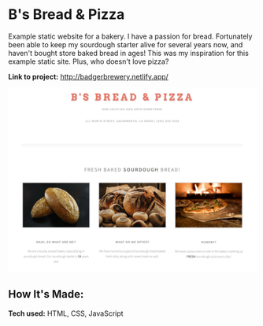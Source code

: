 # B's Bread & Pizza
Example static website for a bakery. I have a passion for bread. Fortunately been able to keep my sourdough starter alive for several years now, and haven't bought store baked bread in ages! This was my inspiration for this example static site. Plus, who doesn't love pizza?

**Link to project:** http://badgerbrewery.netlify.app/

![alt tag](./images/bakerymain.jpg)

## How It's Made:

**Tech used:** HTML, CSS, JavaScript